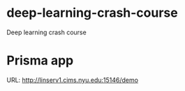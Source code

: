# deep-learning-crash-course
Deep learning crash course
# Prisma app
URL: http://linserv1.cims.nyu.edu:15146/demo
